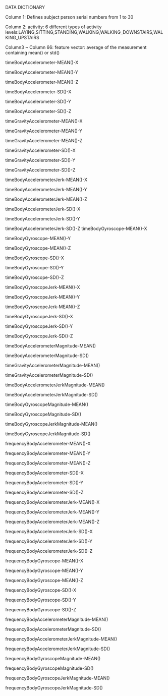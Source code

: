 
DATA DICTIONARY

Column 1: Defines subject
person serial numbers from 1 to 30

Column 2: activity: 6 different types of activity 
levels:LAYING,SITTING,STANDING,WALKING,WALKING_DOWNSTAIRS,WALKING_UPSTAIRS

Column3 ~ Column 66: feature vector: average of the measurement containing mean() or std() 

timeBodyAccelerometer-MEAN()-X

timeBodyAccelerometer-MEAN()-Y

timeBodyAccelerometer-MEAN()-Z

timeBodyAccelerometer-SD()-X

timeBodyAccelerometer-SD()-Y

timeBodyAccelerometer-SD()-Z

timeGravityAccelerometer-MEAN()-X

timeGravityAccelerometer-MEAN()-Y

timeGravityAccelerometer-MEAN()-Z

timeGravityAccelerometer-SD()-X

timeGravityAccelerometer-SD()-Y

timeGravityAccelerometer-SD()-Z

timeBodyAccelerometerJerk-MEAN()-X

timeBodyAccelerometerJerk-MEAN()-Y

timeBodyAccelerometerJerk-MEAN()-Z

timeBodyAccelerometerJerk-SD()-X

timeBodyAccelerometerJerk-SD()-Y

timeBodyAccelerometerJerk-SD()-Z
timeBodyGyroscope-MEAN()-X

timeBodyGyroscope-MEAN()-Y

timeBodyGyroscope-MEAN()-Z

timeBodyGyroscope-SD()-X

timeBodyGyroscope-SD()-Y

timeBodyGyroscope-SD()-Z

timeBodyGyroscopeJerk-MEAN()-X

timeBodyGyroscopeJerk-MEAN()-Y

timeBodyGyroscopeJerk-MEAN()-Z

timeBodyGyroscopeJerk-SD()-X

timeBodyGyroscopeJerk-SD()-Y

timeBodyGyroscopeJerk-SD()-Z

timeBodyAccelerometerMagnitude-MEAN()

timeBodyAccelerometerMagnitude-SD()

timeGravityAccelerometerMagnitude-MEAN()

timeGravityAccelerometerMagnitude-SD()

timeBodyAccelerometerJerkMagnitude-MEAN()

timeBodyAccelerometerJerkMagnitude-SD()

timeBodyGyroscopeMagnitude-MEAN()

timeBodyGyroscopeMagnitude-SD()

timeBodyGyroscopeJerkMagnitude-MEAN()

timeBodyGyroscopeJerkMagnitude-SD()

frequencyBodyAccelerometer-MEAN()-X

frequencyBodyAccelerometer-MEAN()-Y

frequencyBodyAccelerometer-MEAN()-Z

frequencyBodyAccelerometer-SD()-X

frequencyBodyAccelerometer-SD()-Y

frequencyBodyAccelerometer-SD()-Z

frequencyBodyAccelerometerJerk-MEAN()-X

frequencyBodyAccelerometerJerk-MEAN()-Y

frequencyBodyAccelerometerJerk-MEAN()-Z

frequencyBodyAccelerometerJerk-SD()-X

frequencyBodyAccelerometerJerk-SD()-Y

frequencyBodyAccelerometerJerk-SD()-Z

frequencyBodyGyroscope-MEAN()-X

frequencyBodyGyroscope-MEAN()-Y

frequencyBodyGyroscope-MEAN()-Z

frequencyBodyGyroscope-SD()-X

frequencyBodyGyroscope-SD()-Y

frequencyBodyGyroscope-SD()-Z

frequencyBodyAccelerometerMagnitude-MEAN()

frequencyBodyAccelerometerMagnitude-SD()

frequencyBodyAccelerometerJerkMagnitude-MEAN()

frequencyBodyAccelerometerJerkMagnitude-SD()

frequencyBodyGyroscopeMagnitude-MEAN()

frequencyBodyGyroscopeMagnitude-SD()

frequencyBodyGyroscopeJerkMagnitude-MEAN()

frequencyBodyGyroscopeJerkMagnitude-SD()
